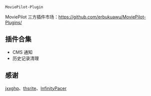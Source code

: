     MoviePilot-Plugin

MoviePilot 三方插件市场：https://github.com/erbukuawu/MoviePilot-Plugins/

## 插件合集

- CMS 通知
- 历史记录清理

## 感谢

[jxxghp](https://github.com/jxxghp)、[thsrite](https://github.com/thsrite)、[InfinityPacer](https://github.com/InfinityPacer)
